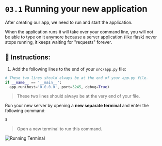 # `03.1` Running your new application

After creating our app, we need to run and start the application.

When the application runs it will take over your command line, you will not be able to type on it anymore because a server application (like flask) never stops running, it keeps waiting for "requests" forever.

## 📝 Instructions:

1. Add the following lines to the end of your `src/app.py` file:

```python
# These two lines should always be at the end of your app.py file.
if __name__ == '__main__':
  app.run(host='0.0.0.0', port=3245, debug=True)
```

> These two lines should always be at the very end of your file.

Run your new server by opening a **new separate terminal** and enter the following command:

```bash
$ 
```

> Open a new terminal to run this command.

![Running Terminal](../../assets/running-flask-app.gif?raw=true)
